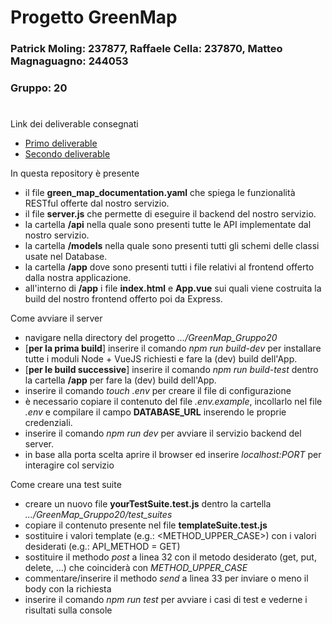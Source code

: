 # Progetto GreenMap
### Patrick Moling: 237877, Raffaele Cella: 237870, Matteo Magnaguagno: 244053
### Gruppo: 20
#

Link dei deliverable consegnati
+ [Primo deliverable](https://it.overleaf.com/read/bpnzjtwwtcwc#dd76b3)
+ [Secondo deliverable](https://www.overleaf.com/read/bvftkptnhqbt#e834a3)

In questa repository è presente
+ il file **green_map_documentation.yaml** che spiega le funzionalità RESTful offerte dal nostro servizio.
+ il file **server.js** che permette di eseguire il backend del nostro servizio.
+ la cartella **/api** nella quale sono presenti tutte le API implementate dal nostro servizio.
+ la cartella **/models** nella quale sono presenti tutti gli schemi delle classi usate nel Database.
+ la cartella **/app** dove sono presenti tutti i file relativi al frontend offerto dalla nostra applicazione.
+ all'interno di **/app** i file **index.html** e **App.vue** sui quali viene costruita la build del nostro frontend offerto poi da Express.

Come avviare il server
+ navigare nella directory del progetto *.../GreenMap_Gruppo20*
+ [**per la prima build**] inserire il comando *npm run build-dev* per installare tutte i moduli Node + VueJS richiesti e fare la (dev) build dell'App.
+ [**per le build successive**] inserire il comando *npm run build-test* dentro la cartella **/app** per fare la (dev) build dell'App.
+ inserire il comando *touch .env* per creare il file di configurazione
+ è necessario copiare il contenuto del file *.env.example*, incollarlo nel file *.env* e compilare il campo **DATABASE_URL** inserendo le proprie credenziali.
+ inserire il comando *npm run dev* per avviare il servizio backend del server.
+ in base alla porta scelta aprire il browser ed inserire *localhost:PORT* per interagire col servizio

Come creare una test suite
+ creare un nuovo file **yourTestSuite.test.js** dentro la cartella *.../GreenMap_Gruppo20/test_suites*
+ copiare il contenuto presente nel file **templateSuite.test.js**
+ sostituire i valori template (e.g.: <METHOD_UPPER_CASE>) con i valori desiderati (e.g.: API_METHOD = GET)
+ sostituire il methodo *post* a linea 32 con il metodo desiderato (get, put, delete, ...) che coinciderà con *METHOD_UPPER_CASE*
+ commentare/inserire il methodo *send* a linea 33 per inviare o meno il body con la richiesta
+ inserire il comando *npm run test* per avviare i casi di test e vederne i risultati sulla console